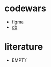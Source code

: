 # codewars

- [figma](https://www.figma.com/file/avcglC7Kg0KGlazPiuOJhu/clonewars)
- [db](https://dbdesigner.page.link/cKo6h3y71Kt9VGow7)
# literature 
- EMPTY

